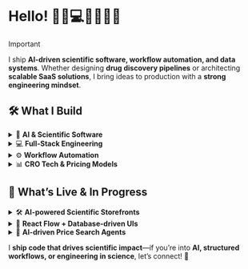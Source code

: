 # Hello! 🥼🔬💻🚀🧬🧪🧫  

> [!IMPORTANT]
> I ship **AI-driven scientific software, workflow automation, and data systems**. Whether designing **drug discovery pipelines** or architecting **scalable SaaS solutions**, I bring ideas to production with a **strong engineering mindset**.  

## 🛠 What I Build  

<details>
  <summary>🔬 <strong>AI & Scientific Software</strong></summary>
  Developing **automated imaging, data acquisition, and analysis pipelines** for scientific research.
</details>

<details>
  <summary>💻 <strong>Full-Stack Engineering</strong></summary>
  Building **scalable, database-driven applications** using **Next.js, Supabase, and Zustand**.
</details>

<details>
  <summary>⚙️ <strong>Workflow Automation</strong></summary>
  Creating **interactive UIs and SaaS tools** to streamline scientific and business processes.
</details>

<details>
  <summary>📊 <strong>CRO Tech & Pricing Models</strong></summary>
  Automating **cost structures and quoting** for contract research services.
</details>

## 🚀 What’s Live & In Progress  

<details>
  <summary>🛠 <strong>AI-powered Scientific Storefronts</strong></summary>
  Simplifying **experiment setup** with **dynamic UI & automation**.
</details>

<details>
  <summary>🔗 <strong>React Flow + Database-driven UIs</strong></summary>
  Enabling **real-time workflow rendering** and interactive customization.
</details>

<details>
  <summary>🤖 <strong>AI-driven Price Search Agents</strong></summary>
  Automating **vendor-aware cost analysis** for better decision-making.
</details>

I **ship code that drives scientific impact**—if you’re into **AI, structured workflows, or engineering in science**, let’s connect! 🚀  
